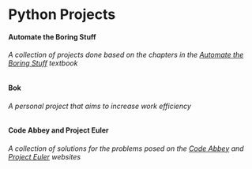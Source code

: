 # Python Projects
#### Automate the Boring Stuff
###### A collection of projects done based on the chapters in the [*Automate the Boring Stuff*](https://automatetheboringstuff.com/) textbook

#### Bok
###### A personal project that aims to increase work efficiency

#### Code Abbey and Project Euler
###### A collection of solutions for the problems posed on the [*Code Abbey*](http://www.codeabbey.com/) and [*Project Euler*](https://projecteuler.net/) websites

